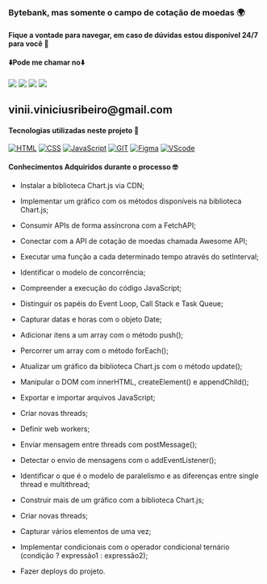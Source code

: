 ### Bytebank, mas somente o campo de cotação de moedas 🌍
#### Fique a vontade para navegar, em caso de dúvidas estou disponível 24/7 para você 🫵



#### ⬇️Pode me chamar no⬇️

<div> 
    <a href="https://www.linkedin.com/in/vinicius-ribeiro-4690741ba/" target="_blank"><img src="https://img.shields.io/badge/LinkedIn-0077B5?style=for-the-badge&logo=linkedin&logoColor=white" target="_blank"></a>
    <a href="https://wa.me/5511943232223" target="_blank"><img src="https://img.shields.io/badge/WhatsApp-25D366?style=for-the-badge&logo=whatsapp&logoColor=white" target="_blank"></a>
    <a href="www.youtube.com/@Devdebotas" target="_blank"><img src="https://img.shields.io/badge/YouTube-FF0000?style=for-the-badge&logo=youtube&logoColor=white" target="_blank"></a>
    <a href="vinii.viniciusribeiro@gmail.com" target="_blank"><img src="https://img.shields.io/badge/Gmail-D14836?style=for-the-badge&logo=gmail&logoColor=white" target="_blank"></a> 
    <h2>vinii.viniciusribeiro@gmail.com</h2>
</div>


#### Tecnologias utilizadas neste projeto 🤖

[![HTML](	https://img.shields.io/badge/HTML-239120?style=for-the-badge&logo=html5&logoColor=white)](#) 
[![CSS](		https://img.shields.io/badge/CSS-239120?&style=for-the-badge&logo=css3&logoColor=white)](#) 
[![JavaScript](	https://img.shields.io/badge/JavaScript-323330?style=for-the-badge&logo=javascript&logoColor=F7DF1E)](#) 
[![GIT](	https://img.shields.io/badge/GIT-E44C30?style=for-the-badge&logo=git&logoColor=white)](#) 
[![Figma](	https://img.shields.io/badge/Figma-F24E1E?style=for-the-badge&logo=figma&logoColor=white)](#) 
[![VScode](	https://img.shields.io/badge/Made%20for-VSCode-1f425f.svg)](#)


#### Conhecimentos Adquiridos durante o processo 🤓

- Instalar a biblioteca Chart.js via CDN;

- Implementar um gráfico com os métodos disponíveis na biblioteca Chart.js;

- Consumir APIs de forma assíncrona com a FetchAPI;

- Conectar com a API de cotação de moedas chamada Awesome API;

- Executar uma função a cada determinado tempo através do setInterval;

- Identificar o modelo de concorrência;

- Compreender a execução do código JavaScript;

- Distinguir os papéis do Event Loop, Call Stack e Task Queue;

- Capturar datas e horas com o objeto Date;

- Adicionar itens a um array com o método push();

- Percorrer um array com o método forEach();

- Atualizar um gráfico da biblioteca Chart.js com o método update();

- Manipular o DOM com innerHTML, createElement() e appendChild();

- Exportar e importar arquivos JavaScript;

- Criar novas threads;

- Definir web workers;

- Enviar mensagem entre threads com postMessage();

- Detectar o envio de mensagens com o addEventListener();

- Identificar o que é o modelo de paralelismo e as diferenças entre single thread e multithread;

- Construir mais de um gráfico com a biblioteca Chart.js;

- Criar novas threads;

- Capturar vários elementos de uma vez;

- Implementar condicionais com o operador condicional ternário (condição ? expressão1 : expressão2);

- Fazer deploys do projeto.

